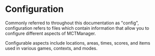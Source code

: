 # Configuration

Commonly referred to throughout this documentation as "config", configuration refers to files which contain information that allow you to configure different aspects of MCTManager. 

Configurable aspects include locations, areas, times, scores, and items used in various games, contexts, and modes. 

